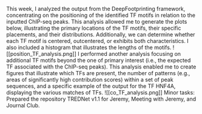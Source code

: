 This week, I analyzed the output from the DeepFootprinting framework, concentrating on the positioning of the identified TF motifs in relation to the inputted ChIP-seq peaks. This analysis allowed me to generate the plots below, illustrating the primary locations of the TF motifs, their specific placements, and their distributions. Additionally, we can determine whether each TF motif is centered, outcentered, or exhibits both characteristics. I also included a histogram that illustrates the lengths of the motifs.
![[position_TF_analysis.png]]
I performed another analysis focusing on additional TF motifs beyond the one of primary interest (i.e., the expected TF associated with the ChIP-seq peaks). This analysis enabled me to create figures that illustrate which TFs are present, the number of patterns (e.g., areas of significantly high contribution scores) within a set of peak sequences, and a specific example of the output for the TF HNF4A, displaying the various matches of TFs. ![[co_TF_analysis.png]]
Minor tasks: Prepared the repository TREDNet v1.1 for Jeremy, Meeting with Jeremy, and Journal Club. 
